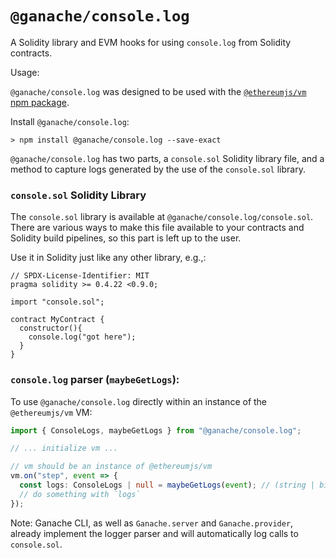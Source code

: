 # `@ganache/console.log`

A Solidity library and EVM hooks for using `console.log` from Solidity
contracts.

Usage:

`@ganache/console.log` was designed to be used with the [`@ethereumjs/vm` npm
package](https://www.npmjs.com/package/@ethereumjs/vm).

Install `@ganache/console.log`:

```console
> npm install @ganache/console.log --save-exact
```

`@ganache/console.log` has two parts, a `console.sol` Solidity library file, and
a method to capture logs generated by the use of the `console.sol` library.

### `console.sol` Solidity Library

The `console.sol` library is available at `@ganache/console.log/console.sol`.
There are various ways to make this file available to your contracts and
Solidity build pipelines, so this part is left up to the user.

Use it in Solidity just like any other library, e.g.,:

```solidity
// SPDX-License-Identifier: MIT
pragma solidity >= 0.4.22 <0.9.0;

import "console.sol";

contract MyContract {
  constructor(){
    console.log("got here");
  }
}
```

### `console.log` parser (`maybeGetLogs`):

To use `@ganache/console.log` directly within an instance of the
`@ethereumjs/vm` VM:

```typescript
import { ConsoleLogs, maybeGetLogs } from "@ganache/console.log";

// ... initialize vm ...

// vm should be an instance of @ethereumjs/vm
vm.on("step", event => {
  const logs: ConsoleLogs | null = maybeGetLogs(event); // (string | bigint | boolean)[] | null
  // do something with `logs`
});
```

Note: Ganache CLI, as well as `Ganache.server` and `Ganache.provider`, already
implement the logger parser and will automatically log calls to `console.sol`.
